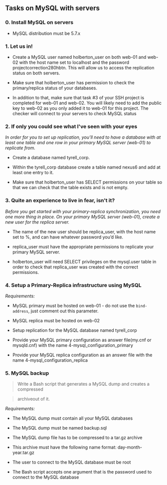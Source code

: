 ## Tasks on MySQL with servers

### 0. Install MySQL on servers

- MySQL distribution must be 5.7.x

### 1. Let us in!

- Create a MySQL user named holberton_user on both web-01 and web-02
  with the host name set to localhost and the password projectcorrection280hbtn.
  This will allow us to access the replication status on both servers.

- Make sure that holberton_user has permission to check the primary/replica
  status of your databases.

- In addition to that, make sure that task #3 of your SSH project is completed
  for web-01 and web-02. You will likely need to add the public key to web-02
  as you only added it to web-01 for this project. The checker will connect
  to your servers to check MySQL status

### 2. If only you could see what I've seen with your eyes

*In order for you to set up replication, you’ll need to have a database
with at least one table and one row in your primary MySQL server (web-01)
to replicate from.*

- Create a database named tyrell_corp.

- Within the tyrell_corp database create a table named nexus6 and add
  at least one entry to it.

- Make sure that holberton_user has SELECT permissions on your table so
  that we can check that the table exists and is not empty.

### 3. Quite an experience to live in fear, isn't it?

*Before you get started with your primary-replica synchronization,
you need one more thing in place. On your primary MySQL server (web-01),
create a new user for the replica server.*

- The name of the new user should be replica_user, with the host name set to %,
  and can have whatever password you’d like.

- replica_user must have the appropriate permissions to replicate your
  primary MySQL server.

- holberton_user will need SELECT privileges on the mysql.user table in order
  to check that replica_user was created with the correct permissions.

### 4. Setup a Primary-Replica infrastructure using MySQL

*Requirements:*
- MySQL primary must be hosted on web-01 - do not use the `bind-address`, just
  comment out this parameter.

- MySQL replica must be hosted on web-02

- Setup replication for the MySQL database named tyrell_corp

- Provide your MySQL primary configuration as answer file(my.cnf or mysqld.cnf)
  with the name 4-mysql_configuration_primary

- Provide your MySQL replica configuration as an answer file with the name
  4-mysql_configuration_replica

### 5. MySQL backup

> Write a Bash script that generates a MySQL dump and creates a compressed

> archiveout of it.

*Requirements:*

- The MySQL dump must contain all your MySQL databases

- The MySQL dump must be named backup.sql

- The MySQL dump file has to be compressed to a tar.gz archive

- This archive must have the following name format: day-month-year.tar.gz

- The user to connect to the MySQL database must be root

- The Bash script accepts one argument that is the password used to connect
  to the MySQL database
